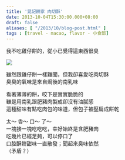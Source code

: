 ```yaml
---
title: '晃記餅家 肉切酥'
date: 2013-10-04T15:30:00.000+08:00
draft: false
aliases: [ "/2013/10/blog-post.html" ]
tags : [travel - macao, flavor - 小食部]
---
```


我不吃雞仔餅的，從小已覺得這東西很臭  

![](/images/macau01.jpg)

雖然跟雞仔餅一樣難聞，但我卻喜愛吃肉切酥  
臭臭的氣味是來自焗後的南乳味  
  
看著薄薄的餅，咬下是實實脆脆的  
雖是用南乳跟肥豬肉製成卻沒有油膩感  
這種甜味有點吃肉包的味道，但包子被壓扁成餅乾  
  
太～ 香～ 口～ 了～  
一塊接一塊吃吃吃，幸好始終是含肥豬肉  
吃幾片已經足夠，可以停口了  
口腔酥餅甜味一直散發；聞起來臭味依然  
（矛盾？）
